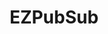---
title: "EZPubSub"
externalUrl: "https://www.github.com/edward-jazzhands/ezpubsub"
tags: ["python"]
summary: "An ultra simple, modern pub/sub library and blinker alternative for Python."
showSummary: true
---